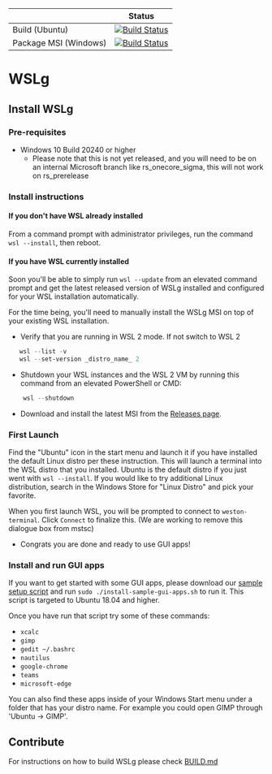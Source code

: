 
|  | Status | 
| :------ | :------: | 
| Build (Ubuntu) | [![Build Status](https://microsoft.visualstudio.com/DxgkLinux/_apis/build/status/wslg?branchName=master&jobName=Build%20(Ubuntu))](https://microsoft.visualstudio.com/DxgkLinux/_build/latest?definitionId=55786&branchName=master) |
| Package MSI (Windows) | [![Build Status](https://microsoft.visualstudio.com/DxgkLinux/_apis/build/status/wslg?branchName=master&jobName=Package%20(Windows))](https://microsoft.visualstudio.com/DxgkLinux/_build/latest?definitionId=55786&branchName=master) |
# WSLg

## Install WSLg

### Pre-requisites

- Windows 10 Build 20240 or higher
   - Please note that this is not yet released, and you will need to be on an internal Microsoft branch like rs_onecore_sigma, this will not work on rs_prerelease

### Install instructions

#### If you don't have WSL already installed

From a command prompt with administrator privileges, run the command `wsl --install`, then reboot.

#### If you have WSL currently installed

Soon you'll be able to simply run `wsl --update` from an elevated command prompt and get the latest released version of WSLg installed and configured for your WSL installation automatically.

For the time being, you'll need to manually install the WSLg MSI on top of your existing WSL installation.

* Verify that you are running in WSL 2 mode. If not switch to WSL 2

```powershell
   wsl --list -v
   wsl --set-version _distro_name_ 2
```

* Shutdown your WSL instances and the WSL 2 VM by running this command from an elevated PowerShell or CMD:

```powershell
    wsl --shutdown
```

* Download and install the latest MSI from the [Releases page](https://github.com/microsoft/wslg/releases). 

### First Launch

Find the "Ubuntu" icon in the start menu and launch it if you have installed the default Linux distro per these instruction. This will launch a terminal into the WSL distro that you installed. Ubuntu is the default distro if you just went with `wsl --install`. If you would like to try additional Linux distribution, search in the Windows Store for "Linux Distro" and pick your favorite.

When you first launch WSL, you will be prompted to connect to `weston-terminal`. Click `Connect` to finalize this. (We are working to remove this dialogue box from mstsc)

* Congrats you are done and ready to use GUI apps! 

### Install and run GUI apps

If you want to get started with some GUI apps, please download our [sample setup script](./docs/install-sample-gui-apps.sh) and run `sudo ./install-sample-gui-apps.sh` to run it. This script is targeted to Ubuntu 18.04 and higher.

Once you have run that script try some of these commands: 
* `xcalc` 
* `gimp`
* `gedit ~/.bashrc` 
* `nautilus`
* `google-chrome`
* `teams`
* `microsoft-edge`

You can also find these apps inside of your Windows Start menu under a folder that has your distro name. For example you could open GIMP through 'Ubuntu -> GIMP'. 

## Contribute

For instructions on how to build WSLg please check [BUILD.md](./config/BUILD.md)
